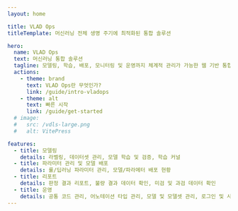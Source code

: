 ```yaml
---
layout: home

title: VLAD Ops
titleTemplate: 머신러닝 전체 생명 주기에 최적화된 통합 솔루션

hero:
  name: VLAD Ops
  text: 머신러닝 통합 솔루션
  tagline: 모델링, 학습, 배포, 모니터링 및 운영까지 체계적 관리가 가능한 웹 기반 통합 솔루션
  actions:
    - theme: brand
      text: VLAD Ops란 무엇인가?
      link: /guide/intro-vladops
    - theme: alt
      text: 빠른 시작
      link: /guide/get-started
  # image:
  #   src: /vdls-large.png
  #   alt: VitePress

features:
  - title: 모델링
    details: 라벨링, 데이터셋 관리, 모델 학습 및 검증, 학습 커널
  - title: 파라미터 관리 및 모델 배포
    details: 룰/딥러닝 파라미터 관리, 모델/파라메터 배포 현황
  - title: 리포트
    details: 판정 결과 리포트, 불량 결과 데이터 확인, 미검 및 과검 데이터 확인
  - title: 운영
    details: 공통 코드 관리, 어노테이션 타입 관리, 모델 및 모델셋 관리, 로그인 및 사용자 관리
---
```


<style>
:root {
  --vp-home-hero-name-color: transparent;
  --vp-home-hero-name-background: -webkit-linear-gradient(120deg, #bd34fe 30%, #41d1ff);

  --vp-home-hero-image-background-image: linear-gradient(-45deg, #bd34fe 50%, #47caff 50%);
  --vp-home-hero-image-filter: blur(44px);
}

@media (min-width: 640px) {
  :root {
    --vp-home-hero-image-filter: blur(56px);
  }
}

@media (min-width: 960px) {
  :root {
    --vp-home-hero-image-filter: blur(68px);
  }
}
</style>
